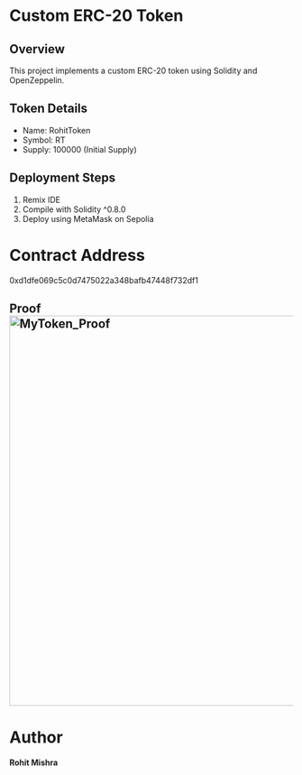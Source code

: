 # Custom ERC-20 Token

## Overview
This project implements a custom ERC-20 token using Solidity and OpenZeppelin.

## Token Details
- Name: RohitToken
- Symbol: RT
- Supply: 100000 (Initial Supply)

## Deployment Steps
1. Remix IDE
2. Compile with Solidity ^0.8.0
3. Deploy using MetaMask on Sepolia
# Contract Address
0xd1dfe069c5c0d7475022a348bafb47448f732df1

## Proof<img width="1366" height="692" alt="MyToken_Proof" src="https://github.com/user-attachments/assets/a09c642f-4b08-429a-a254-3debb235f633" />

# Author
**Rohit Mishra**


